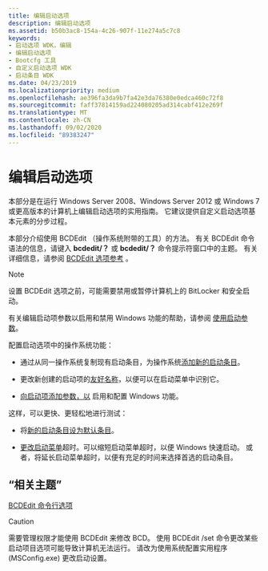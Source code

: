 ```yaml
---
title: 编辑启动选项
description: 编辑启动选项
ms.assetid: b50b3ac8-154a-4c26-907f-11e274a5c7c8
keywords:
- 启动选项 WDK，编辑
- 编辑启动选项
- Bootcfg 工具
- 自定义启动选项 WDK
- 启动条目 WDK
ms.date: 04/23/2019
ms.localizationpriority: medium
ms.openlocfilehash: ae396fa3da9b7fa42e3da76380e0edca460c72f8
ms.sourcegitcommit: faff37814159ad224080205ad314cabf412e269f
ms.translationtype: MT
ms.contentlocale: zh-CN
ms.lasthandoff: 09/02/2020
ms.locfileid: "89383247"
---
```

# <a name="editing-boot-options"></a>编辑启动选项

本部分是在运行 Windows Server 2008、Windows Server 2012 或 Windows 7 或更高版本的计算机上编辑启动选项的实用指南。 它建议提供自定义启动选项基本元素的分步过程。

本部分介绍使用 BCDEdit （操作系统附带的工具）的方法。 有关 BCDEdit 命令语法的信息，请键入 **bcdedit/？** 或 **bcdedit/？** 命令提示符窗口中的主题。 有关详细信息，请参阅 [BCDEdit 选项参考](./bcd-boot-options-reference.md) 。

> [!NOTE]
> 设置 BCDEdit 选项之前，可能需要禁用或暂停计算机上的 BitLocker 和安全启动。

有关编辑启动项参数以启用和禁用 Windows 功能的帮助，请参阅 [使用启动参数](using-boot-parameters.md)。

配置启动选项中的操作系统功能：

- 通过从同一操作系统复制现有启动条目，为操作系统[添加新的启动条目](adding-boot-entries.md)。

- 更改新创建的启动项的[友好名称](changing-the-friendly-name-of-a-boot-entry.md)，以便可以在启动菜单中识别它。

- [向启动项添加参数，以](changing-boot-parameters.md) 启用和配置 Windows 功能。

这样，可以更快、更轻松地进行测试：

- 将[新的启动条目设为默认条目](changing-the-default-boot-entry.md)。

-  [更改启动菜单](changing-the-boot-menu-time-out.md)超时。可以缩短启动菜单超时，以便 Windows 快速启动。 或者，将延长启动菜单超时，以便有充足的时间来选择首选的启动条目。

## <a name="related-topics"></a>“相关主题” 
 [BCDEdit 命令行选项](/windows-hardware/manufacture/desktop/bcdedit-command-line-options)

> [!CAUTION]
> 需要管理权限才能使用 BCDEdit 来修改 BCD。 使用 BCDEdit /set 命令更改某些启动项目选项可能导致计算机无法运行。 请改为使用系统配置实用程序 (MSConfig.exe) 更改启动设置。